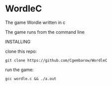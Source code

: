 # WordleC
The game Wordle written in c

The game runs from the command line


INSTALLING

clone this repo:
```
git clone https://github.com/Cgembarow/WordleC
```

run the game: 
```
gcc wordle.c && ./a.out
```

